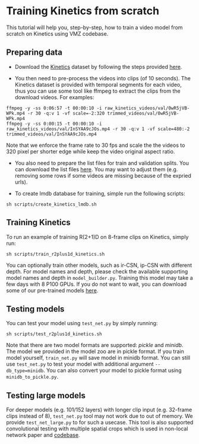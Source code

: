 # Training Kinetics from scratch

This tutorial will help you, step-by-step, how to train a video model from scratch on Kinetics using VMZ codebase.

## Preparing data

* Download the [Kinetics](https://deepmind.com/research/open-source/open-source-datasets/kinetics/) dataset by following the steps provided [here](https://github.com/activitynet/ActivityNet/blob/master/Crawler/Kinetics/README.md).


* You then need to pre-process the videos into clips (of 10 seconds). The Kinetics dataset is provided with temporal segments for each video, thus you can use some tool like ffmpeg to extract the clips from the download videos. For examples:

```
ffmpeg -y -ss 0:06:57 -t 00:00:10 -i raw_kinetics_videos/val/0wR5jVB-WPk.mp4 -r 30 -q:v 1 -vf scale=-2:320 trimmed_videos/val/0wR5jVB-WPk.mp4
ffmpeg -y -ss 0:00:15 -t 00:00:10 -i raw_kinetics_videos/val/InSYAA9cJOs.mp4 -r 30 -q:v 1 -vf scale=480:-2 trimmed_videos/val/InSYAA9cJOs.mp4
```

Note that we enforce the frame rate to 30 fps and scale the the videos to 320 pixel per shorter edge while keep the video original aspect ratio.

* You also need to prepare the list files for train and validation splits. You can download the list files [here](https://www.dropbox.com/s/fyz9fec72v7gbxj/list.tar.gz). You may want to adjust them (e.g. removing some rows if some videos are missing because of the expried urls).


* To create lmdb database for training, simple run the following scripts:
```
sh scripts/create_kinetics_lmdb.sh
```

## Training Kinetics

To run an example of training R(2+1)D on 8-frame clips on Kinetics, simply run:

```
sh scripts/train_r2plus1d_kinetics.sh
```

You can optionally train other models, such as ir-CSN, ip-CSN with different depth. For model names and depth, please check the available supporting model names and depth in `model_builder.py`.
Training this model may take a few days with 8 P100 GPUs. If you do not want to wait, you can download some of our pre-trained models [here](models.md).

## Testing models

You can test your model using `test_net.py` by simply running:

```
sh scripts/test_r2plus1d_kinetics.sh
```

Note that there are two model formats are supported: *pickle* and *minidb*. The model we provided in the model zoo are in pickle format. If you train model yourself, `train_net.py` will save model in minidb format. You can still use `test_net.py` to test your model with additional argument `--db_type=minidb`. You can also convert your model to pickle format using `minidb_to_pickle.py`.

## Testing large models

For deeper models (e.g. 101/152 layers) with longer clip input (e.g. 32-frame clips instead of 8), ```test_net.py``` tool may not work due to out of memory. We provide ```test_net_large.py``` to for such a usecase. This tool is also supported convolutional testing with multiple spatial crops which is used in non-local network paper and [codebase](https://github.com/facebookresearch/video-nonlocal-net).

